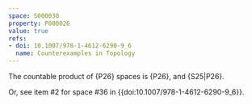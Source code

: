 ```yaml
---
space: S000030
property: P000026
value: true
refs:
- doi: 10.1007/978-1-4612-6290-9_6
  name: Counterexamples in Topology
---
```


The countable product of {P26} spaces is {P26}, and
{S25|P26}.

Or, see item #2 for space #36 in {{doi:10.1007/978-1-4612-6290-9_6}}.
